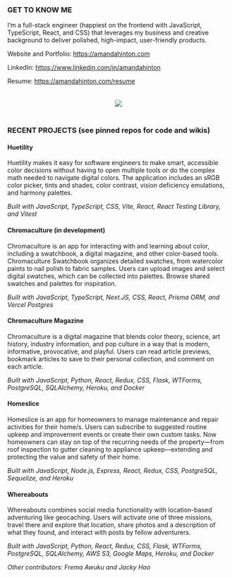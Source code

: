 ### GET TO KNOW ME
I’m a full-stack engineer (happiest on the frontend with JavaScript, TypeScript, React, and CSS) that leverages my business and creative background to deliver polished,
high-impact, user-friendly products.

Website and Portfolio: https://amandahinton.com

LinkedIn: https://www.linkedin.com/in/amandahinton

Resume: https://amandahinton.com/resume

<p align="center">
  <img style="margin:20px" src="https://github.com/amandahinton/amandahinton/blob/main/recent_projects.gif" />
</p>

### RECENT PROJECTS (see pinned repos for code and wikis)

#### Huetility
Huetility makes it easy for software engineers to make smart, accessible color decisions without having to open multiple tools or do the complex math needed to navigate digital colors. The application includes an sRGB color picker, tints and shades, color contrast, vision deficiency emulations, and harmony palettes.

_Built with JavaScript, TypeScript, CSS, Vite, React, React Testing Library, and Vitest_

#### Chromaculture (in development)
Chromaculture is an app for interacting with and learning about color, including a swatchbook, a digital magazine, and other color-based tools. Chromaculture Swatchbook organizes detailed swatches, from watercolor paints to nail polish to fabric samples. Users can upload images and select digital swatches, which can be collected into palettes. Browse shared swatches and palettes for inspiration.

_Built with JavaScript, TypeScript, Next.JS, CSS, React, Prisma ORM, and Vercel Postgres_

#### Chromaculture Magazine
Chromaculture is a digital magazine that blends color theory, science, art history, industry information, and pop culture in a way that is modern, informative, provocative, and playful. Users can read article previews, bookmark articles to save to their personal collection, and comment on each article.

_Built with JavaScript, Python, React, Redux, CSS, Flask, WTForms, PostgreSQL, SQLAlchemy, Heroku, and Docker_

#### Homeslice 
Homeslice is an app for homeowners to manage maintenance and repair activities for their home/s. Users can subscribe to suggested routine upkeep and improvement events or create their own custom tasks. Now homeowners can stay on top of the recurring needs of the property—from roof inspection to gutter cleaning to appliance upkeep—extending and protecting the value and safety of their home.

_Built with JavaScript, Node.js, Express, React, Redux, CSS, PostgreSQL, Sequelize, and Heroku_

#### Whereabouts 
Whereabouts combines social media functionality with location-based adventuring like geocaching. Users will activate one of three missions, travel there and explore that location, share photos and a description of what they found, and interact with posts by fellow adventurers.

_Built with JavaScript, Python, React, Redux, CSS, Flask, WTForms, PostgreSQL, SQLAlchemy, AWS S3, Google Maps, Heroku, and Docker_

_Other contributors: Frema Awuku and Jacky Hao_
